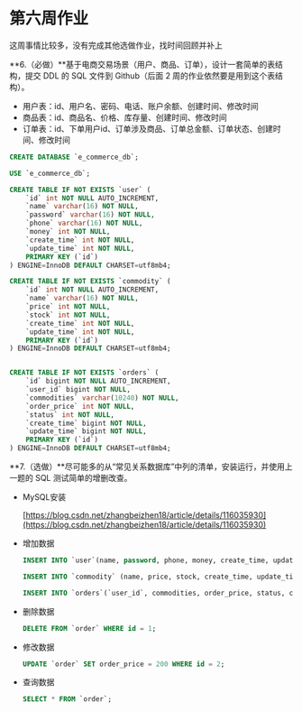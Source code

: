 # 第六周作业

这周事情比较多，没有完成其他选做作业，找时间回顾并补上



**6.（必做）**基于电商交易场景（用户、商品、订单），设计一套简单的表结构，提交 DDL 的 SQL 文件到 Github（后面 2 周的作业依然要是用到这个表结构）。

- 用户表：id、用户名、密码、电话、账户余额、创建时间、修改时间
- 商品表：id、商品名、价格、库存量、创建时间、修改时间
- 订单表：id、下单用户id、订单涉及商品、订单总金额、订单状态、创建时间、修改时间

```sql
CREATE DATABASE `e_commerce_db`;

USE `e_commerce_db`;

CREATE TABLE IF NOT EXISTS `user` (
    `id` int NOT NULL AUTO_INCREMENT,
    `name` varchar(16) NOT NULL,
    `password` varchar(16) NOT NULL,
    `phone` varchar(16) NOT NULL,
    `money` int NOT NULL,
    `create_time` int NOT NULL,
    `update_time` int NOT NULL,
    PRIMARY KEY (`id`)
) ENGINE=InnoDB DEFAULT CHARSET=utf8mb4;

CREATE TABLE IF NOT EXISTS `commodity` (
    `id` int NOT NULL AUTO_INCREMENT,
    `name` varchar(16) NOT NULL,
    `price` int NOT NULL,
    `stock` int NOT NULL,
    `create_time` int NOT NULL,
    `update_time` int NOT NULL,
    PRIMARY KEY (`id`)
) ENGINE=InnoDB DEFAULT CHARSET=utf8mb4;


CREATE TABLE IF NOT EXISTS `orders` (
    `id` bigint NOT NULL AUTO_INCREMENT,
    `user_id` bigint NOT NULL,
    `commodities` varchar(10240) NOT NULL,
    `order_price` int NOT NULL,
    `status` int NOT NULL,
    `create_time` bigint NOT NULL,
    `update_time` bigint NOT NULL,
    PRIMARY KEY (`id`)
) ENGINE=InnoDB DEFAULT CHARSET=utf8mb4;
```



**7.（选做）**尽可能多的从“常见关系数据库”中列的清单，安装运行，并使用上一题的 SQL 测试简单的增删改查。

- MySQL安装

  [https://blog.csdn.net/zhangbeizhen18/article/details/116035930](https://blog.csdn.net/zhangbeizhen18/article/details/116035930)

- 增加数据

  ```sql
  INSERT INTO `user`(name, password, phone, money, create_time, update_time)  VALUES ("zhj6422", "zhj6422", "12010302930", 9999, unix_timestamp(now()) , unix_timestamp(now()));
  
  INSERT INTO `commodity` (name, price, stock, create_time, update_time) VALUES ("书包", 100, 900, unix_timestamp(now()) , unix_timestamp(now()));
  
  INSERT INTO `orders`(`user_id`, commodities, order_price, status, create_time, update_time) VALUES (1, "{'书包': 2, '课本'：1}", 100, 1, unix_timestamp(now()) , unix_timestamp(now()));
  ```

- 删除数据

  ```sql
  DELETE FROM `order` WHERE id = 1;
  ```

- 修改数据

  ```sql
  UPDATE `order` SET order_price = 200 WHERE id = 2;
  ```

- 查询数据

  ```sql
  SELECT * FROM `order`;
  ```

  
